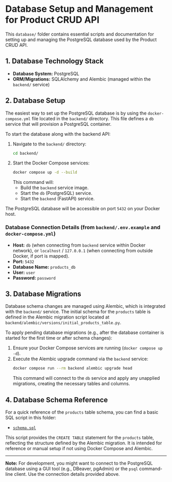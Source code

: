 # Database Setup and Management for Product CRUD API

This `database/` folder contains essential scripts and documentation for setting up and managing the PostgreSQL database used by the Product CRUD API.

## 1. Database Technology Stack

*   **Database System:** PostgreSQL
*   **ORM/Migrations:** SQLAlchemy and Alembic (managed within the `backend/` service)

## 2. Database Setup

The easiest way to set up the PostgreSQL database is by using the `docker-compose.yml` file located in the `backend/` directory. This file defines a `db` service that will provision a PostgreSQL container.

To start the database along with the backend API:

1.  Navigate to the `backend/` directory:
    ```bash
    cd backend/
    ```
2.  Start the Docker Compose services:
    ```bash
    docker compose up -d --build
    ```
    This command will:
    *   Build the `backend` service image.
    *   Start the `db` (PostgreSQL) service.
    *   Start the `backend` (FastAPI) service.

The PostgreSQL database will be accessible on port `5432` on your Docker host.

### Database Connection Details (from `backend/.env.example` and `docker-compose.yml`)

*   **Host:** `db` (when connecting from `backend` service within Docker network), or `localhost` / `127.0.0.1` (when connecting from outside Docker, if port is mapped).
*   **Port:** `5432`
*   **Database Name:** `products_db`
*   **User:** `user`
*   **Password:** `password`

## 3. Database Migrations

Database schema changes are managed using Alembic, which is integrated with the `backend/` service. The initial schema for the `products` table is defined in the Alembic migration script located at `backend/alembic/versions/initial_products_table.py`.

To apply pending database migrations (e.g., after the database container is started for the first time or after schema changes):

1.  Ensure your Docker Compose services are running (`docker compose up -d`).
2.  Execute the Alembic upgrade command via the `backend` service:
    ```bash
    docker compose run --rm backend alembic upgrade head
    ```
    This command will connect to the `db` service and apply any unapplied migrations, creating the necessary tables and columns.

## 4. Database Schema Reference

For a quick reference of the `products` table schema, you can find a basic SQL script in this folder:

*   [`schema.sql`](schema.sql)

This script provides the `CREATE TABLE` statement for the `products` table, reflecting the structure defined by the Alembic migration. It is intended for reference or manual setup if not using Docker Compose and Alembic.

---

**Note:** For development, you might want to connect to the PostgreSQL database using a GUI tool (e.g., DBeaver, pgAdmin) or the `psql` command-line client. Use the connection details provided above.
